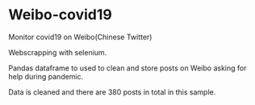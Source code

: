 # Weibo-covid19
Monitor covid19 on Weibo(Chinese Twitter)

Webscrapping with selenium.

Pandas dataframe to used to clean and store posts on Weibo asking for help during pandemic.

Data is cleaned and there are 380 posts in total in this sample.
